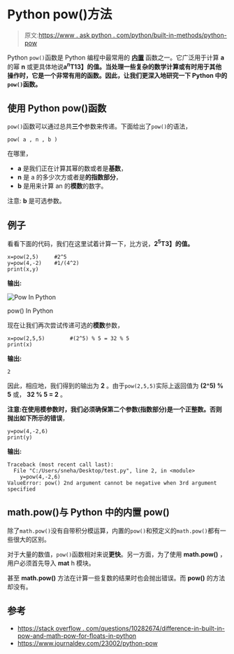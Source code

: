 # Python pow()方法

> 原文:[https://www . ask python . com/python/built-in-methods/python-pow](https://www.askpython.com/python/built-in-methods/python-pow)

Python `pow()`函数是 Python 编程中最常用的 **[内置](https://www.askpython.com/python/built-in-methods)** 函数之一。它广泛用于计算 **a** 的幂 **n** 或更具体地说**a<sup>n</sup>T13】的值。当处理一些复杂的数学计算或有时用于其他操作时，它是一个非常有用的函数。因此，让我们更深入地研究一下 **Python** 中的`pow()`函数。**

## 使用 Python pow()函数

`pow()`函数可以通过总共**三个**参数来传递。下面给出了`pow()`的语法，

`pow( a , n , b )`

在哪里，

*   **a** 是我们正在计算其幂的数或者是**基数**，
*   **n** 是 a 的多少次方或者是**的指数部分**，
*   **b** 是用来计算 an 的**模数**的数字。

注意: **b** 是可选参数。

## 例子

看看下面的代码，我们在这里试着计算一下，比方说，**2<sup>5</sup>T3】的值。**

```
x=pow(2,5)     #2^5
y=pow(4,-2)    #1/(4^2)
print(x,y)

```

**输出:**

![Pow In Python](../Images/5229d8917907425cc5abf28de392702a.png)

pow() In Python

现在让我们再次尝试传递可选的**模数**参数，

```
x=pow(2,5,5)        #(2^5) % 5 = 32 % 5
print(x)

```

**输出:**

```
2

```

因此，相应地，我们得到的输出为 **2** 。由于`pow(2,5,5)`实际上返回值为 **(2^5) % 5** 或， **32 % 5 = 2** 。

**注意:**在使用模参数时，我们必须确保第二个参数(指数部分)是一个**正整数。**否则抛出如下所示的**错误**，

```
y=pow(4,-2,6)
print(y)

```

**输出:**

```
Traceback (most recent call last):
  File "C:/Users/sneha/Desktop/test.py", line 2, in <module>
    y=pow(4,-2,6)
ValueError: pow() 2nd argument cannot be negative when 3rd argument specified

```

## math.pow()与 Python 中的内置 pow()

除了`math.pow()`没有自带积分模运算，内置的`pow()`和预定义的`math.pow()`都有一些很大的区别。

对于大量的数值，`pow()`函数相对来说**更快**。另一方面，为了使用 **math.pow()** ，用户必须首先导入 **mat** h 模块。

甚至 **math.pow()** 方法在计算一些复数的结果时也会抛出错误。而 **pow()** 的方法却没有。

## 参考

*   [https://stack overflow . com/questions/10282674/difference-in-built-in-pow-and-math-pow-for-floats-in-python](https://stackoverflow.com/questions/10282674/difference-between-the-built-in-pow-and-math-pow-for-floats-in-python)
*   https://www.journaldev.com/23002/python-pow